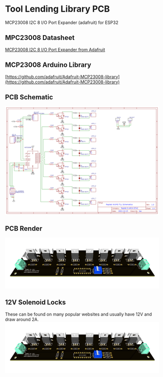 # Tool Lending Library PCB

MCP23008 I2C 8 I/O Port Expander (adafruit) for ESP32

## MPC23008 Datasheet
[MCP23008 I2C 8 I/O Port Expander from Adafruit](https://cdn-shop.adafruit.com/datasheets/MCP23008.pdf)

## MCP23008 Arduino Library
[https://github.com/adafruit/Adafruit-MCP23008-library](https://github.com/adafruit/Adafruit-MCP23008-library)


## PCB Schematic
![WUMS PCB Schematic](https://github.com/raplab/wums_hardware/blob/d0231444d8b6970793123f40c839acdea5a7660f/toollendinglibrary/pcb/Schematic_tip_120_breakout_2021-12-20.png)

## PCB Render

![WUMS PCB Render](https://github.com/raplab/wums_hardware/blob/50d4507991f43f6b0b102dc7cb3e13cc4b9887b4/toollendinglibrary/pcb/pcb.JPG)

## 12V Solenoid Locks
These can be found on many popular websites and usually have 12V and draw around 2A.
![WUMS PCB Render](https://github.com/raplab/wums_hardware/blob/50d4507991f43f6b0b102dc7cb3e13cc4b9887b4/toollendinglibrary/pcb/pcb.JPG)
